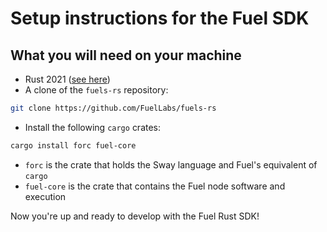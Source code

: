 # Setup instructions for the Fuel SDK


## What you will need on your machine

- Rust 2021 ([see here](https://doc.rust-lang.org/cargo/getting-started/installation.html))
- A clone of the `fuels-rs` repository: 
```sh
git clone https://github.com/FuelLabs/fuels-rs
```

- Install the following `cargo` crates:
```sh
cargo install forc fuel-core
```

- `forc` is the crate that holds the Sway language and Fuel's equivalent of `cargo`
- `fuel-core` is the crate that contains the Fuel node software and execution

Now you're up and ready to develop with the Fuel Rust SDK!
